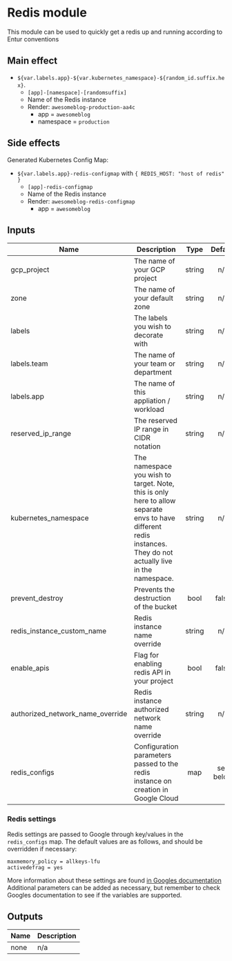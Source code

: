 # Redis module

This module can be used to quickly get a redis up and running according to Entur conventions

## Main effect

- `${var.labels.app}-${var.kubernetes_namespace}-${random_id.suffix.hex}`.
  - `[app]-[namespace]-[randomsuffix]`
  - Name of the Redis instance
  - Render: `awesomeblog-production-aa4c`
    - app = `awesomeblog`
    - namespace = `production`

## Side effects

Generated Kubernetes Config Map:

- `${var.labels.app}-redis-configmap` with `{ REDIS_HOST: "host of redis" }`
  - `[app]-redis-configmap`
  - Name of the Redis instance
  - Render: `awesomeblog-redis-configmap`
    - app = `awesomeblog`

## Inputs

| Name                             | Description                                                                                                                                                     |  Type  |  Default  | Required |
| -------------------------------- | --------------------------------------------------------------------------------------------------------------------------------------------------------------- | :----: | :-------: | :------: |
| gcp_project                      | The name of your GCP project                                                                                                                                    | string |    n/a    |   yes    |
| zone                             | The name of your default zone                                                                                                                                   | string |    n/a    |   yes    |
| labels                           | The labels you wish to decorate with                                                                                                                            | string |    n/a    |   yes    |
| labels.team                      | The name of your team or department                                                                                                                             | string |    n/a    |   yes    |
| labels.app                       | The name of this appliation / workload                                                                                                                          | string |    n/a    |   yes    |
| reserved_ip_range                | The reserved IP range in CIDR notation                                                                                                                          | string |    n/a    |   yes    |
| kubernetes_namespace             | The namespace you wish to target. Note, this is only here to allow separate envs to have different redis instances. They do not actually live in the namespace. | string |    n/a    |   yes    |
| prevent_destroy                  | Prevents the destruction of the bucket                                                                                                                          |  bool  |   false   |    no    |
| redis_instance_custom_name       | Redis instance name override                                                                                                                                    | string |    n/a    |    no    |
| enable_apis                      | Flag for enabling redis API in your project                                                                                                                     |  bool  |   false   |    no    |
| authorized_network_name_override | Redis instance authorized network name override                                                                                                                 | string |    n/a    |    no    |
| redis_configs                     | Configuration parameters passed to the redis instance on creation in Google Cloud                                                                               |  map   | see below |    no    |

### Redis settings

Redis settings are passed to Google through key/values in the `redis_configs` map.
The default values are as follows, and should be overridden if necessary:

```
maxmemory_policy = allkeys-lfu
activedefrag = yes
```

More information about these settings are found [in Googles documentation](https://cloud.google.com/memorystore/docs/redis/redis-configs)
Additional parameters can be added as necessary, but remember to check Googles documentation to see if the variables are supported.

## Outputs

| Name | Description |
| ---- | ----------- |
| none | n/a         |
